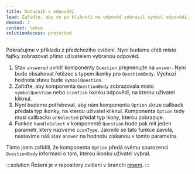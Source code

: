 ```yaml
---
title: Dotazník s odpovědí
lead: Zařiďte, aby se po kliknutí na odpověď zobrazil symbol odpovědi.
demand: 3
context: lekce
solutionAccess: protected
---
```


Pokračujme v příkladu z předchozího cvičení. Nyní budeme chtít místo fajfky zobrazovat přímo uživatelem vybranou odpověd.

1. Stav `answered` uvnitř komponenty `Question` přejmenujte na `answer`. Nyní bude obsahovat řetězec s typem ikonky pro `QuestionBody`. Výchozí hodnota stavu bude `symbolQuestion`.
1. Zařiďte, aby komponenta `QuestionBody` zobrazovala místo `symbolQuestion` nebo `iconTick` ikonku odpovědi, na kterou uživatel kliknul.
1. Nyní budeme potřebovat, aby nám komponenta `Option` skrze callback předala typ ikonky, na kterou uživatel kliknul. Komponenta `Option` tedy musí callbacku `onSelected` předat typ ikony, kterou zobrazuje.
1. Funkce `handleSelect` v komponentě `Question` bude pak mít jeden parametr, který nazveme `iconType`. Jakmile se tato funkce zavolá, nastavíme náš stav `answer` na hodnotu získanou v tomto parametru.

Tímto jsem zařídili, že komponenta `Option` předá svému sourozenci `QuestionBody` informaci o tom, kterou ikonku uživatel vybral.

:::solution
Řešení je v repository cvičení v branchi [reseni](https://github.com/Czechitas-podklady-WEB/cviceni-dotaznik/tree/reseni).
:::
